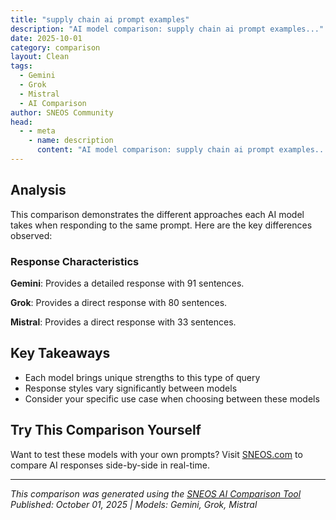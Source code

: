 ```yaml
---
title: "supply chain ai prompt examples"
description: "AI model comparison: supply chain ai prompt examples..."
date: 2025-10-01
category: comparison
layout: Clean
tags:
  - Gemini
  - Grok
  - Mistral
  - AI Comparison
author: SNEOS Community
head:
  - - meta
    - name: description
      content: "AI model comparison: supply chain ai prompt examples..."
---
```


<ChatComparison
  title="supply chain ai prompt examples"
  prompt="supply chain ai prompt examples"
  :responses='{
    "Gemini": "Okay, here are some prompt examples categorized by different aspects of supply chain AI applications, along with variations to tailor them to your specific needs.\n\n**I. Demand Forecasting \u0026 Planning:**\n\n*   **Basic Demand Forecast:**\n    *   **Prompt:** \u0022Generate a demand forecast for [Product Name] for the next [Number] months, considering historical sales data from the past [Number] years.\u0022\n    *   **Variations:**\n        *   \u0022Generate a demand forecast for [Product Name] for the next [Number] months, considering historical sales data, promotional activity, and seasonal trends.\u0022\n        *   \u0022Predict the demand for [Product Category] in [Region] for Q[Quarter] based on past sales, economic indicators (e.g., GDP, inflation), and competitor pricing.\u0022\n        *   \u0022What is the likely impact of a [Percentage]% price increase on the demand for [Product] in the next [Time Period]?\u0022\n        *   \u0022Forecast the demand for [Product] at each of our [Number] distribution centers for the next [Time Period], minimizing inventory holding costs.\u0022\n        *   \u0022Forecast demand for [Product] at [Retailer] for the next [Time Period], based on point-of-sale data and marketing campaigns.\u0022\n\n*   **Incorporating External Factors:**\n    *   **Prompt:** \u0022Forecast demand for [Product] for the next quarter, considering historical sales data and the projected impact of [Specific External Factor - e.g., weather patterns, economic recession, new government regulation].\u0022\n    *   **Variations:**\n        *   \u0022How will the upcoming [Event - e.g., World Cup, Black Friday] affect demand for [Product]? Provide a forecast for the next [Time Period] with and without the event.\u0022\n        *   \u0022What is the correlation between [External Data - e.g., social media mentions, Google Trends data] and sales of [Product]?  Use this correlation to improve the demand forecast for the next [Time Period].\u0022\n\n*   **Inventory Optimization:**\n    *   **Prompt:** \u0022Based on the demand forecast for [Product] and current inventory levels at [Location], recommend optimal inventory levels to minimize stockouts and holding costs.\u0022\n    *   **Variations:**\n        *   \u0022Suggest optimal reorder points and order quantities for [Product] at [Location], considering lead times and safety stock requirements.\u0022\n        *   \u0022What is the optimal safety stock level for [Product] to achieve a [Percentage]% service level?\u0022\n        *   \u0022Recommend a distribution strategy for [Product] across our network of warehouses to meet anticipated demand, minimizing transportation costs and lead times.\u0022\n\n**II. Sourcing \u0026 Procurement:**\n\n*   **Supplier Risk Assessment:**\n    *   **Prompt:** \u0022Assess the risk associated with supplier [Supplier Name] based on their financial stability, geographic location, and political environment in their region.\u0022\n    *   **Variations:**\n        *   \u0022Identify potential disruptions in the supply of [Raw Material] due to geopolitical instability in [Region].\u0022\n        *   \u0022Rank our suppliers of [Component] based on their risk profile, considering factors such as financial health, ethical practices, and environmental impact.\u0022\n        *   \u0022What are the alternative sourcing options for [Material] if our primary supplier in [Country] experiences a disruption?\u0022\n\n*   **Supplier Selection:**\n    *   **Prompt:** \u0022Recommend the best supplier for [Component] based on price, quality, lead time, and reliability, considering our current requirements and priorities.\u0022\n    *   **Variations:**\n        *   \u0022Identify potential new suppliers for [Product] who can meet our sustainability goals.\u0022\n        *   \u0022Compare the total cost of ownership (TCO) of sourcing [Component] from suppliers [Supplier A] and [Supplier B], considering factors such as price, transportation, and quality.\u0022\n        *   \u0022Negotiate the best possible price for [Material] with supplier [Supplier Name], considering current market conditions and our historical purchasing volume.\u0022\n\n*   **Contract Optimization:**\n    *   **Prompt:** \u0022Analyze our existing contracts for [Material] and identify opportunities to reduce costs or improve terms.\u0022\n    *   **Variations:**\n        *   \u0022Suggest optimal contract terms for [Material] with supplier [Supplier Name], considering market volatility and potential disruptions.\u0022\n        *   \u0022Identify potential risks associated with our existing contracts and recommend mitigation strategies.\u0022\n\n**III. Logistics \u0026 Transportation:**\n\n*   **Route Optimization:**\n    *   **Prompt:** \u0022Optimize the delivery routes for our trucks to minimize transportation costs and delivery times, considering traffic conditions and delivery windows.\u0022\n    *   **Variations:**\n        *   \u0022Plan the most efficient delivery route for [Number] packages to [Number] destinations, considering real-time traffic conditions and delivery time windows.\u0022\n        *   \u0022Identify opportunities to consolidate shipments and reduce transportation costs.\u0022\n        *   \u0022Recommend the optimal mode of transportation (e.g., truck, rail, air) for shipping [Product] from [Origin] to [Destination], considering cost and speed.\u0022\n        *   \u0022Optimize the delivery schedule for our fleet of [Number] trucks to minimize fuel consumption and emissions.\u0022\n\n*   **Warehouse Optimization:**\n    *   **Prompt:** \u0022Optimize the layout of our warehouse to improve efficiency and reduce picking times.\u0022\n    *   **Variations:**\n        *   \u0022Recommend the optimal storage location for [Product] in our warehouse to minimize travel distance and picking time.\u0022\n        *   \u0022Automate warehouse tasks such as picking and packing to increase efficiency and reduce labor costs.\u0022\n        *   \u0022Predict potential bottlenecks in our warehouse operations and recommend preventative measures.\u0022\n\n*   **Real-time Tracking \u0026 Monitoring:**\n    *   **Prompt:** \u0022Track the location of our shipments in real-time and provide alerts for potential delays or disruptions.\u0022\n    *   **Variations:**\n        *   \u0022Predict the estimated time of arrival (ETA) for shipment [Shipment Number], considering current location, traffic conditions, and historical delivery data.\u0022\n        *   \u0022Monitor the temperature of refrigerated shipments and alert us to any deviations from the specified range.\u0022\n        *   \u0022Identify potential risks to our shipments, such as theft or damage, and recommend mitigation strategies.\u0022\n\n**IV. Quality Control \u0026 Traceability:**\n\n*   **Defect Detection:**\n    *   **Prompt:** \u0022Detect defects in [Product] using image recognition and machine learning.\u0022\n    *   **Variations:**\n        *   \u0022Automatically identify defective [Component] on the assembly line using computer vision.\u0022\n        *   \u0022Predict potential quality issues with [Product] based on sensor data from the manufacturing process.\u0022\n\n*   **Traceability:**\n    *   **Prompt:** \u0022Track the origin and movement of [Product] throughout the supply chain.\u0022\n    *   **Variations:**\n        *   \u0022Trace the source of a defective [Component] to identify the root cause of the issue.\u0022\n        *   \u0022Verify the authenticity of [Product] and prevent counterfeiting.\u0022\n        *   \u0022Ensure compliance with regulatory requirements by tracking the movement of [Product] throughout the supply chain.\u0022\n\n**V. General Prompts \u0026 Analysis:**\n\n*   **Supply Chain Risk Analysis:**\n    *   **Prompt:** \u0022Identify the key risks to our supply chain and recommend mitigation strategies.\u0022\n    *   **Variations:**\n        *   \u0022What are the potential impacts of a [Specific Event - e.g., cyberattack, natural disaster] on our supply chain?\u0022\n        *   \u0022Analyze our supply chain network and identify potential vulnerabilities.\u0022\n\n*   **Supply Chain Optimization (General):**\n    *   **Prompt:** \u0022Identify opportunities to optimize our entire supply chain and reduce costs.\u0022\n    *   **Variations:**\n        *   \u0022How can we improve the resilience of our supply chain to disruptions?\u0022\n        *   \u0022Recommend strategies to improve the sustainability of our supply chain.\u0022\n        *   \u0022Benchmark our supply chain performance against industry best practices.\u0022\n\n**Key Considerations When Crafting Prompts:**\n\n*   **Be Specific:** The more specific you are with your prompt, the better the results you\u0027ll get.  Include details about the product, location, time period, and relevant factors.\n*   **Define the Objective:** Clearly state what you want the AI to do (e.g., forecast, optimize, identify, recommend).\n*   **Provide Context:** Give the AI enough background information to understand the problem.\n*   **Specify Constraints:** If there are any limitations or restrictions (e.g., budget, capacity, regulations), include them in the prompt.\n*   **Define Metrics:**  Specify what metrics should be used to evaluate the results (e.g., cost, lead time, service level).\n*   **Iterate and Refine:** Don\u0027t be afraid to experiment with different prompts and refine them based on the results you get.\n*   **Data Quality:**  The quality of the data you provide to the AI will have a significant impact on the accuracy of the results. Ensure that your data is clean, accurate, and complete.\n*   **Model Selection:** Different AI models are suited for different tasks. Choose a model that is appropriate for your specific needs.  You may not have control over this, but understanding this helps.\n\nBy using these examples as a starting point and tailoring them to your specific needs, you can leverage the power of AI to optimize your supply chain and improve your business performance. Remember to always critically evaluate the results and use your domain expertise to make informed decisions.\n",
    "Grok": "Here are several examples of AI prompts tailored for supply chain management. These prompts can be used to leverage AI tools for tasks like optimization, forecasting, problem-solving, and decision-making in the supply chain domain. They are written to be clear and specific, ensuring actionable outputs from AI models like ChatGPT or other systems.\n\n---\n\n### 1. Demand Forecasting\n**Prompt:**  \n\u0022Act as a supply chain analyst with expertise in demand forecasting. Using historical sales data for a retail company selling electronics, predict the demand for smartphones in the next quarter. Assume the following data for the past four quarters: Q1: 10,000 units, Q2: 12,000 units, Q3: 11,500 units, Q4: 13,000 units. Consider seasonal trends (e.g., higher sales in Q4 due to holidays) and a 5% annual growth rate. Provide a detailed forecast with explanations and suggest inventory levels to avoid stockouts or overstocking.\u0022\n\n**Purpose:** To predict future demand and optimize inventory planning.\n\n---\n\n### 2. Inventory Optimization\n**Prompt:**  \n\u0022I am managing a warehouse for a clothing retailer with 50 different SKUs. Help me design an inventory optimization strategy to minimize holding costs while ensuring a 95% service level. Assume an average lead time of 2 weeks, a reorder cost of $100 per order, and an average holding cost of $2 per unit per week. Provide a step-by-step approach to calculate safety stock and reorder points for a sample SKU with weekly demand of 100 units and a standard deviation of 20 units.\u0022\n\n**Purpose:** To balance inventory costs with service levels using AI to guide calculations and strategy.\n\n---\n\n### 3. Supplier Selection\n**Prompt:**  \n\u0022Act as a procurement specialist. I need to select a supplier for raw materials for a manufacturing company. Evaluate three suppliers based on the following criteria: cost per unit (Supplier A: $5, Supplier B: $4.50, Supplier C: $6), delivery time (A: 5 days, B: 7 days, C: 3 days), quality rating (A: 4/5, B: 3.5/5, C: 4.5/5), and reliability (A: 90%, B: 85%, C: 95%). Assign weights to each criterion (cost: 30%, delivery time: 20%, quality: 25%, reliability: 25%) and recommend the best supplier with a detailed scoring breakdown.\u0022\n\n**Purpose:** To make data-driven decisions for supplier selection.\n\n---\n\n### 4. Logistics and Route Optimization\n**Prompt:**  \n\u0022I am a logistics manager for a distribution company. Optimize the delivery route for 5 customer locations in a city using the following distances (in miles) between points: Warehouse to A: 5, A to B: 3, B to C: 4, C to D: 2, D to E: 6, E to Warehouse: 7, and other direct paths where applicable. Assume a single truck with a capacity of 100 units, and each location requires 20 units. Minimize total distance traveled while ensuring all deliveries are completed in one trip. Provide the best route and explain the logic.\u0022\n\n**Purpose:** To optimize transportation routes and reduce costs.\n\n---\n\n### 5. Risk Management\n**Prompt:**  \n\u0022As a supply chain risk management consultant, identify potential risks in a global supply chain for a consumer goods company sourcing materials from Asia, manufacturing in Europe, and selling in North America. Consider geopolitical issues, natural disasters, and supplier reliability. Provide a risk assessment matrix with likelihood and impact ratings, and suggest mitigation strategies for the top 3 risks.\u0022\n\n**Purpose:** To proactively identify and mitigate risks in the supply chain.\n\n---\n\n### 6. Cost Reduction Analysis\n**Prompt:**  \n\u0022Help me analyze cost reduction opportunities in my supply chain for a food processing company. Current costs include raw material procurement ($500,000 annually), transportation ($200,000 annually), warehousing ($150,000 annually), and labor ($300,000 annually). Suggest at least 3 strategies to reduce costs by 10% without compromising quality or delivery timelines. Provide a detailed explanation for each strategy and estimate potential savings.\u0022\n\n**Purpose:** To identify and implement cost-saving measures in supply chain operations.\n\n---\n\n### 7. Sustainability in Supply Chain\n**Prompt:**  \n\u0022I am working on making my supply chain more sustainable for a fashion brand. Current challenges include high carbon emissions from transportation, excessive packaging waste, and non-ethical sourcing practices. Suggest 5 actionable initiatives to improve sustainability, including potential partners or certifications (like Fair Trade or Carbon Neutral programs). Provide an implementation plan for one initiative with timelines, costs, and expected impact on emissions or waste reduction.\u0022\n\n**Purpose:** To integrate sustainability practices into supply chain operations.\n\n---\n\n### 8. Warehouse Layout Optimization\n**Prompt:**  \n\u0022Act as a warehouse design expert. I manage a 10,000 sq. ft. warehouse with 3 main product categories (A: high turnover, B: medium turnover, C: low turnover) stored in equal proportions. Design an optimal layout to minimize picking time and maximize space utilization. Include considerations for shelving types, aisle width, and zoning for fast-moving items. Provide a step-by-step explanation and a rough sketch or description of the layout.\u0022\n\n**Purpose:** To improve efficiency in warehouse operations through better design.\n\n---\n\n### 9. Blockchain for Supply Chain Transparency\n**Prompt:**  \n\u0022Explain how blockchain technology can be applied to improve transparency in a pharmaceutical supply chain. Include specific use cases such as tracking drug authenticity, preventing counterfeiting, and ensuring regulatory compliance. Outline the implementation steps, potential challenges (e.g., cost, integration), and benefits (e.g., trust, traceability) of adopting blockchain. Suggest a pilot project for a small-scale rollout.\u0022\n\n**Purpose:** To explore innovative technologies for enhancing supply chain transparency.\n\n---\n\n### 10. Scenario Analysis for Disruptions\n**Prompt:**  \n\u0022As a supply chain strategist, conduct a scenario analysis for a manufacturing company facing a potential port strike that could delay shipments by 2 weeks. Assume 30% of raw materials come through the affected port, current inventory covers 1 week of production, and alternative suppliers are 20% more expensive. Analyze the impact on production, costs, and delivery timelines under three scenarios (no strike, 2-week delay, 4-week delay). Recommend contingency plans for each scenario.\u0022\n\n**Purpose:** To prepare for and mitigate the impact of supply chain disruptions.\n\n---\n\nThese prompts are designed to be specific and detailed to elicit comprehensive and actionable responses from AI tools. You can modify the data, context, or requirements based on your specific supply chain needs. If you\u0027re using an AI model, ensure to follow up with clarifying questions if the response lacks depth or requires additional customization. Let me know if you\u0027d like me to expand on any of these examples!",
    "Mistral": "Certainly! Here are some examples of AI prompts related to supply chain management. These prompts can be used to generate insights, optimize processes, or solve specific problems within the supply chain:\n\n### 1. Demand Forecasting\n**Prompt:**\n\u0022Given historical sales data, seasonal trends, and current market conditions, predict the demand for Product X over the next six months.\u0022\n\n### 2. Inventory Management\n**Prompt:**\n\u0022Analyze the current inventory levels and sales data to recommend optimal reorder points and quantities for each SKU in our warehouse.\u0022\n\n### 3. Supplier Risk Assessment\n**Prompt:**\n\u0022Evaluate the risk profile of our top 10 suppliers based on their financial health, delivery performance, and geopolitical factors.\u0022\n\n### 4. Route Optimization\n**Prompt:**\n\u0022Optimize the delivery routes for our fleet of trucks to minimize fuel consumption and delivery times, considering traffic patterns and delivery schedules.\u0022\n\n### 5. Warehouse Layout Optimization\n**Prompt:**\n\u0022Suggest an optimized layout for our warehouse to improve picking efficiency and reduce travel time for workers.\u0022\n\n### 6. Supply Chain Disruption Management\n**Prompt:**\n\u0022Identify potential disruptions in our supply chain and propose mitigation strategies, considering factors such as natural disasters, labor strikes, and supplier failures.\u0022\n\n### 7. Cost Analysis\n**Prompt:**\n\u0022Analyze the cost structure of our supply chain and identify areas where we can reduce expenses without compromising quality or service levels.\u0022\n\n### 8. Sustainability Initiatives\n**Prompt:**\n\u0022Recommend sustainable practices that can be implemented in our supply chain to reduce our carbon footprint and improve environmental performance.\u0022\n\n### 9. Customer Satisfaction\n**Prompt:**\n\u0022Analyze customer feedback and delivery performance metrics to identify areas for improvement in our supply chain operations.\u0022\n\n### 10. Real-Time Monitoring\n**Prompt:**\n\u0022Develop a real-time monitoring system to track the status of shipments, inventory levels, and supplier performance, and alert us to any anomalies or delays.\u0022\n\n### 11. Supplier Selection\n**Prompt:**\n\u0022Evaluate potential new suppliers based on criteria such as cost, quality, lead time, and reliability, and recommend the best options for our procurement needs.\u0022\n\n### 12. Production Planning\n**Prompt:**\n\u0022Optimize our production schedule to meet demand while minimizing production costs and ensuring timely delivery of finished goods.\u0022\n\n### 13. Quality Control\n**Prompt:**\n\u0022Implement AI-driven quality control measures to detect defects in our products early in the production process and reduce waste.\u0022\n\n### 14. Logistics Coordination\n**Prompt:**\n\u0022Coordinate the logistics of transporting goods from multiple suppliers to our manufacturing facilities, ensuring timely delivery and minimizing transportation costs.\u0022\n\n### 15. Data Integration\n**Prompt:**\n\u0022Integrate data from various sources such as ERP systems, IoT devices, and external databases to provide a comprehensive view of our supply chain operations.\u0022\n\nThese prompts can be tailored to specific industries, company sizes, and operational contexts to maximize their effectiveness."
  }'
  published-date="15:32"
/>

## Analysis

This comparison demonstrates the different approaches each AI model takes when responding to the same prompt. Here are the key differences observed:

### Response Characteristics

**Gemini**: Provides a detailed response with 91 sentences. 

**Grok**: Provides a direct response with 80 sentences. 

**Mistral**: Provides a direct response with 33 sentences. 

## Key Takeaways

- Each model brings unique strengths to this type of query
- Response styles vary significantly between models
- Consider your specific use case when choosing between these models

## Try This Comparison Yourself

Want to test these models with your own prompts? Visit [SNEOS.com](https://sneos.com) to compare AI responses side-by-side in real-time.

---

*This comparison was generated using the [SNEOS AI Comparison Tool](https://sneos.com)*
*Published: October 01, 2025 | Models: Gemini, Grok, Mistral*
